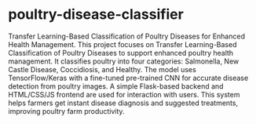 # poultry-disease-classifier
Transfer Learning-Based Classification of Poultry Diseases for Enhanced Health Management.
This project focuses on Transfer Learning-Based Classification of Poultry Diseases to support enhanced poultry health management.
It classifies poultry into four categories: Salmonella, New Castle Disease, Coccidiosis, and Healthy.
The model uses TensorFlow/Keras with a fine-tuned pre-trained CNN for accurate disease detection from poultry images.
A simple Flask-based backend and HTML/CSS/JS frontend are used for interaction with users.
This system helps farmers get instant disease diagnosis and suggested treatments, improving poultry farm productivity.
